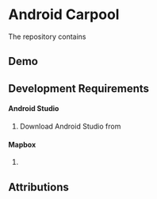 # Android Carpool

The repository contains 

## Demo

## Development Requirements
#### Android Studio 
1. Download Android Studio from 

#### Mapbox 
1. 

## Attributions
